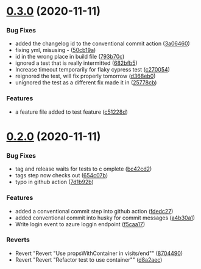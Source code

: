 # [0.3.0](https://github.com/madetech/nhs-virtual-visit/compare/v0.2.0...v0.3.0) (2020-11-11)

### Bug Fixes

- added the changelog id to the conventional commit action ([3a06460](https://github.com/madetech/nhs-virtual-visit/commit/3a06460fd2455dc60a247721c480043089d19cdb))
- fixing yml, misusing - ([50cb19a](https://github.com/madetech/nhs-virtual-visit/commit/50cb19ada46b1a8425dcaca80164726828b22d8d))
- id in the wrong place in build file ([793b70c](https://github.com/madetech/nhs-virtual-visit/commit/793b70cd3c8924ba2dfca3e6f64b9ba002891382))
- ignored a test that is really intermitted ([682bfb5](https://github.com/madetech/nhs-virtual-visit/commit/682bfb5432674861bc92958f39f459ea7a46ffc6))
- Increase timeout temporarily for flaky cypress test ([c270054](https://github.com/madetech/nhs-virtual-visit/commit/c270054f01403a1daf6a1ff5c7243faf96a9a68e))
- reignored the test, will fix properly tomorrow ([d368eb0](https://github.com/madetech/nhs-virtual-visit/commit/d368eb029d94a65a7b9cd3c7990678450058e80f))
- unignored the test as a different fix made it in ([25778cb](https://github.com/madetech/nhs-virtual-visit/commit/25778cbe6c3ac4892352cd707db8dc3c1f57afe7))

### Features

- a feature file added to test feature ([c51228d](https://github.com/madetech/nhs-virtual-visit/commit/c51228d1acad778c376b401db1086ea1855220be))

# [0.2.0](https://github.com/madetech/nhs-virtual-visit/compare/6172b069ea65dc801b47ad8a55fc89ba950cc14e...v0.2.0) (2020-11-11)

### Bug Fixes

- tag and release waits for tests to c omplete ([bc42cd2](https://github.com/madetech/nhs-virtual-visit/commit/bc42cd2b2e34841a98dc61429121e3be2cc5f2b5))
- tags step now checks out ([654c07b](https://github.com/madetech/nhs-virtual-visit/commit/654c07bb336d5c4f0d7c3ebf39a7a3e0db89b33b))
- typo in github action ([7d1b92b](https://github.com/madetech/nhs-virtual-visit/commit/7d1b92bd8ac5bf32162dd7792036b572a04fadfe))

### Features

- added a conventional commit step into github action ([fdedc27](https://github.com/madetech/nhs-virtual-visit/commit/fdedc276edf7a625541c8a71d096b0dbb64aa265))
- added conventional commit into husky for commit messages ([a4b30a1](https://github.com/madetech/nhs-virtual-visit/commit/a4b30a11d3c9df507d96f6ba5b2b4e8ab2eed2cd))
- Write login event to azure loggin endpoint ([f5caa17](https://github.com/madetech/nhs-virtual-visit/commit/f5caa175002c2b9aec5ebb366a6fac8ce2286f6f))

### Reverts

- Revert "Revert "Use propsWithContainer in visits/end"" ([8704490](https://github.com/madetech/nhs-virtual-visit/commit/8704490f2151bd851696aeef6e0a85152742a493))
- Revert "Revert "Refactor test to use container"" ([d8a2aec](https://github.com/madetech/nhs-virtual-visit/commit/d8a2aeca001a7302cc0058331d4ec786fecfd9b6))
